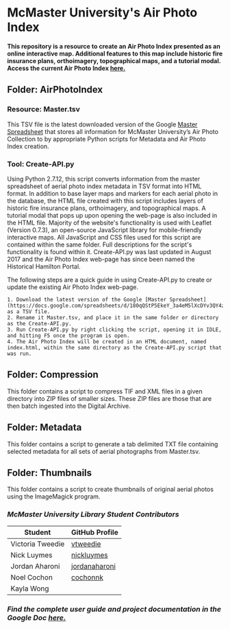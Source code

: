 # McMaster University's Air Photo Index

**This repository is a resource to create an Air Photo Index presented as an online interactive map. Additional features to this map include historic fire insurance plans, orthoimagery, topographical maps, and a tutorial modal. Access the current Air Photo Index [here.](http://library.mcmaster.ca/maps/aerialphotos/index.html)**

## Folder: AirPhotoIndex

### Resource: Master.tsv

This TSV file is the latest downloaded version of the Google [Master Spreadsheet](https://docs.google.com/spreadsheets/d/180qQStP5EkeY_3a4eM5lXcDYv3QY4zFq4l5bx3BZ8m0/edit#gid=0) that stores all information for McMaster University’s Air Photo Collection to by appropriate Python scripts for Metadata and Air Photo Index creation.

### Tool: Create-API.py

Using Python 2.7.12, this script converts information from the master spreadsheet of aerial photo index metadata in TSV format into HTML format. In addition to base layer maps and markers for each aerial photo in the database, the HTML file created with this script includes layers of historic fire insurance plans, orthoimagery, and topographical maps. A tutorial modal that pops up upon opening the web-page is also included in the HTML file. Majority of the website's functionality is used with Leaflet (Version 0.7.3), an open-source JavaScript library for mobile-friendly interactive maps. All JavaScript and CSS files used for this script are contained within the same folder. Full descriptions for the script's functionality is found within it. Create-API.py was last updated in August 2017 and the Air Photo Index web-page has since been named the Historical Hamilton Portal.

The following steps are a quick guide in using Create-API.py to create or update the existing Air Photo Index web-page.

	1. Download the latest version of the Google [Master Spreadsheet](https://docs.google.com/spreadsheets/d/180qQStP5EkeY_3a4eM5lXcDYv3QY4zFq4l5bx3BZ8m0/edit#gid=0) as a TSV file.
	2. Rename it Master.tsv, and place it in the same folder or directory as the Create-API.py.
	3. Run Create-API.py by right clicking the script, opening it in IDLE, and hitting F5 once the program is open.
	4. The Air Photo Index will be created in an HTML document, named index.html, within the same directory as the Create-API.py script that was run. 

## Folder: Compression

This folder contains a script to compress TIF and XML files in a given directory into ZIP files of smaller sizes. These ZIP files are those that are then batch ingested into the Digital Archive.

## Folder: Metadata

This folder contains a script to generate a tab delimited TXT file containing selected metadata for all sets of aerial photographs from Master.tsv.

## Folder: Thumbnails

This folder contains a script to create thumbnails of original aerial photos using the ImageMagick program.

### _McMaster University Library Student Contributors_

| Student | GitHub Profile |
| --- | --- |
| Victoria Tweedie | [vtweedie](https://github.com/vtweedie) |
| Nick Luymes | [nickluymes](https://github.com/nickluymes) |
| Jordan Aharoni | [jordanaharoni](https://github.com/jordanaharoni) |
| Noel Cochon | [cochonnk](https://github.com/cochonnk) |
| Kayla Wong |    |

### _Find the complete user guide and project documentation in the Google Doc [here.](https://docs.google.com/document/d/15C5t9oEDk808uXAyx8PzxzmvWaYHMnQU5fdk2MuaDOA/edit?usp=sharing)_